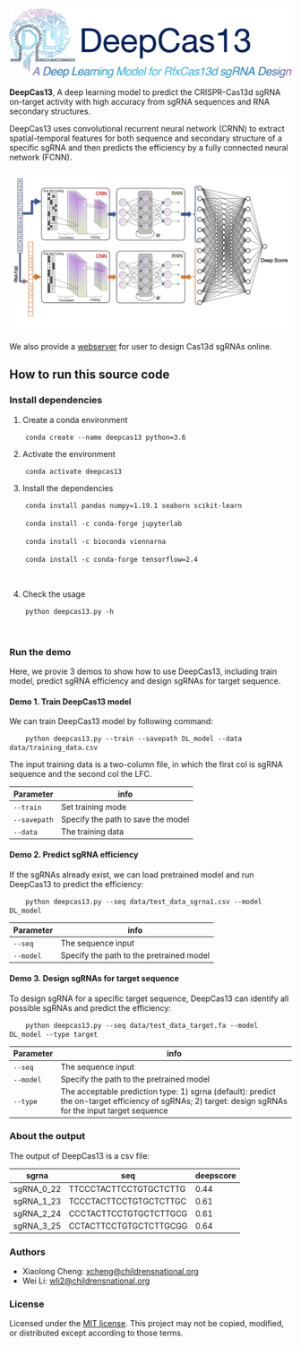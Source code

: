 ![logo](./pictures/logo.png)

**DeepCas13**, A deep learning model to predict the CRISPR-Cas13d sgRNA on-target activity with high accuracy from sgRNA sequences and RNA secondary structures.

DeepCas13 uses convolutional recurrent neural network (CRNN) to extract spatial-temporal features for both sequence and secondary structure of a specific sgRNA and then predicts the efficiency by a fully connected neural network (FCNN).

![structure](./pictures/DeepCas13.png)

We also provide a [webserver](http://deepcas13.weililab.org/) for user to design Cas13d sgRNAs online.

## How to run this source code ##

### Install dependencies ###

1. Create a conda environment

```
	conda create --name deepcas13 python=3.6
```
	
2. Activate the environment

```
	conda activate deepcas13
```

3. Install the dependencies

```
    conda install pandas numpy=1.19.1 seaborn scikit-learn 
	
	conda install -c conda-forge jupyterlab
	
    conda install -c bioconda viennarna
	
	conda install -c conda-forge tensorflow=2.4
	
	
```

4. Check the usage

```
    python deepcas13.py -h
	
	
```

### Run the demo ###

Here, we provie 3 demos to show how to use DeepCas13, including train model, predict sgRNA efficiency and design sgRNAs for target sequence.

#### Demo 1. Train DeepCas13 model ####

We can train DeepCas13 model by following command:

```
	python deepcas13.py --train --savepath DL_model --data data/training_data.csv
```
The input training data is a two-column file, in which the first col is sgRNA sequence and the second col the LFC.

|Parameter|info|
|----|----|
|`--train` |Set training mode|
|`--savepath`|Specify the path to save the model|
|`--data`|The training data|

#### Demo 2. Predict sgRNA efficiency ####

If the sgRNAs already exist, we can load pretrained model and run DeepCas13 to predict the efficiency:

```
	python deepcas13.py --seq data/test_data_sgrna1.csv --model DL_model
```

|Parameter|info|
|----|----|
|`--seq` |The sequence input|
|`--model`|Specify the path to the pretrained model|

#### Demo 3. Design sgRNAs for target sequence ####

To design sgRNA for a specific target sequence, DeepCas13 can identify all possible sgRNAs and predict the efficiency:

```
	python deepcas13.py --seq data/test_data_target.fa --model DL_model --type target
```

|Parameter|info|
|----|----|
|`--seq` |The sequence input|
|`--model`|Specify the path to the pretrained model|
|`--type`|The acceptable prediction type: 1) sgrna (default): predict the on-target efficiency of sgRNAs; 2) target: design sgRNAs for the input target sequence|


### About the output ###

The output of DeepCas13 is a csv file: 

|sgrna|seq|deepscore|
|--------|----------|------------|
|sgRNA_0_22|TTCCCTACTTCCTGTGCTCTTG| 0.44 |
|sgRNA_1_23|TCCCTACTTCCTGTGCTCTTGC| 0.61 |
|sgRNA_2_24|CCCTACTTCCTGTGCTCTTGCG| 0.61 |
|sgRNA_3_25|CCTACTTCCTGTGCTCTTGCGG| 0.64 |



### Authors ###

* Xiaolong Cheng: xcheng@childrensnational.org
* Wei Li: wli2@childrensnational.org

### License ###

Licensed under the [MIT license](http://opensource.org/licenses/MIT). This project may not be copied, modified, or distributed except according to those terms.